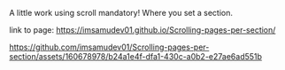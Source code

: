 A little work using scroll mandatory! Where you set a section.

link to page: https://imsamudev01.github.io/Scrolling-pages-per-section/

https://github.com/imsamudev01/Scrolling-pages-per-section/assets/160678978/b24a1e4f-dfa1-430c-a0b2-e27ae6ad551b

